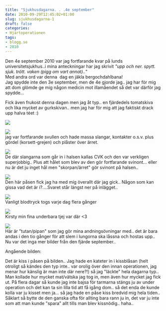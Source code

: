 ```yaml
---
title: "Sjukhusdagarna. . .4e september"
date: 2010-09-29T12:45:02+01:00
slug: sjukhusdagarna-1
draft: false
categories:
- Hjärtoperationen
tags:
- blogg.se
- 2010
---
```

Den 4e september 2010 var jag fortfarande kvar på lunds universitetsjukhus..i mina anteckningar har jag skrivit _"upp och ner. spytt. sjuk. trött. vaken (pigg om vart annat).._"  
Med andra ord var denna  dag en jäkla bergochdahlbana!  
Jag spydde inte den 3e september, men de 4e gjorde jag.. jag har för mig att dom glömde ge mig någon medicin mot illamåendet så det var därför jag spydde...  
  
  
Fick även frukost denna dagen men jag åt typ.. en fjärdedels tomatskiva och lika mycket av gurkskivan.. men jag har för mig att jag faktiskt drack upp halva téet :)  
  
![](/assets/images/blogg.se/dsc09032_109744024.jpg)  
  
  
  
![](https://cdn1.cdnme.se/cdn/9-1/701517/images/2010/dsc09026_109744223.jpg)  
jag var fortfarande svullen och hade massa slangar, kontakter o.s.v. plus gördel (korsett-grejen) och plåster över ärret.  
  
  
![](/assets/images/blogg.se/dsc09027_109744370.jpg)  
De där slangarna som går in i halsen kallas CVK och den var verkligen superjobbig.. Plus att hålet som blev av den gör fortfarande svinont... eller nu är det ju inget hål men "skorpan/ärret" gör svinont på halsen..  
  
  
![](/assets/images/blogg.se/dsc09029_109744519.jpg)  
Den här påsen fick jag ha med mig överallt där jag gick.. Någon som kan gissa vad det är i?....Svaret står längst ner på inlägget..  
  
![](/assets/images/blogg.se/dsc09033_109744862.jpg)  
Vanligt blodtryck togs varje dag flera gånger  
  
  
![](/assets/images/blogg.se/dsc09037_109744898.jpg)  
Kirsty min fina underbara tjej var där <3  
  
  
![](/assets/images/blogg.se/dsc09034_109744950.jpg)  
Här är "tutan/pipan" som jag gör mina andningsövningar med.. det är bara andas i den tio gånger för att slem i lungorna ska låssna och hostas upp..  
Nu var det inga mer bilder från den fjärde september..  
  
  
Angående bilden:  
  
Det är kiss i påsen på bilden.. Jag hade en kateter in i kissblåsan (helt otroligt så kändes den typ inte.. var orolig över den innan operationen, jag menar hur känslig är man inte där nere?!) så jag "läckte" hela dagarna typ..  
Man kollade hur mycket mat/vätska jag tog in, men även hur mycket jag fick ut. På flera dagar så kunde jag inte bajsa för tarmarna stängs ju av under operation och det kan ta sin lilla tid att få igång dom.. så det enda de kunde kolla var ju kisset men ja... så jag hade en påse kiss bredvid mig hela tiden.. Såklart så bytte de den ganska ofta för allting bara rann ju in, det var ju inte som att man kunde "spara" allt tills man blev kissnödig.. haha..